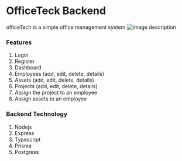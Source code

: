 
# OfficeTeck Backend
officeTech is a simple office management system
![image description](src/assets/images/officeTeck-cover.png)


### Features
1. Login
2. Register
3. Dashboard
4. Employees (add, edit, delete, details)
5. Assets (add, edit, delete, details)
6. Projects (add, edit, delete, details)
7. Assign the project to an employee
8. Assign assets to an employee

### Backend Technology
1. Nodejs
2. Express
3. Typescript
4. Prisma
5. Postgress

